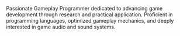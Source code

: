 Passionate Gameplay Programmer dedicated to advancing game development through research and practical application. Proficient in programming languages, optimized gameplay mechanics, and deeply interested in game audio and sound systems.

<!---
Emmanuel1999/Emmanuel1999 is a ✨ special ✨ repository because its `README.md` (this file) appears on your GitHub profile.
You can click the Preview link to take a look at your changes.
--->
